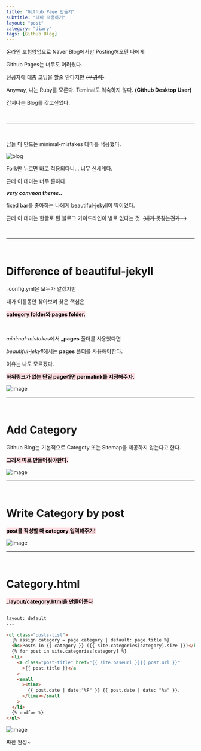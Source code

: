 ```yaml
---
title: "Github Page 만들기"
subtitle: "테마 적용하기"
layout: "post"
category: "diary"
tags: [Github Blog]
---
```


온라인 보험영업으로 Naver Blog에서만 Posting해오던 나에게

Github Pages는 너무도 어려웠다.

전공자에 대충 코딩을 할줄 안다지만 ~~(무경력)~~

Anyway, 나는 Ruby를 모른다. Teminal도 익숙하지 않다. **(Github Desktop User)**

간지나는 Blog를 갖고싶었다.

<br/>

---

<br/>

남들 다 만드는 minimal-mistakes 테마를 적용했다.

![blog](https://user-images.githubusercontent.com/34051263/126591169-1e8fdf49-84ad-4e70-bb0e-0a973ee0f879.png)

Fork만 누르면 바로 적용되다니... 너무 신세계다.

근데 이 테마는 너무 흔하다.

**_very common theme.._**

fixed bar를 좋아하는 나에게 beautiful-jekyll이 딱이었다.

근데 이 테마는 한글로 된 블로그 가이드라인이 별로 없다는 것. ~~(내가 못찾는건가...)~~

<br/>

---

<br/>

# Difference of beautiful-jekyll

\_config.yml은 모두가 알겠지만

내가 이틀동안 찾아보며 찾은 핵심은

**<mark style='background-color: #ffdce0'>category folder와 pages folder.</mark>**

<br/>

*minimal-mistakes*에서 **\_pages** 폴더를 사용했다면

*beautiful-jekyll*에서는 **pages** 폴더를 사용해야한다.

이유는 나도 모르겠다.

**<mark style='background-color: #ffdce0'>하위링크가 없는 단일 page라면 permalink를 지정해주자.</mark>**

![image](https://user-images.githubusercontent.com/34051263/126595900-606d3f44-d646-4336-b779-e6d464f5dcb0.png)

---

  <br/>

# Add Category

Github Blog는 기본적으로 Categoty 또는 Sitemap을 제공하지 않는다고 한다.

**<mark style='background-color: #ffdce0'>그래서 따로 만들어줘야한다.</mark>**

![image](https://user-images.githubusercontent.com/34051263/126595558-1f146f39-dc31-4688-8623-35746ba2bedf.png)

---

   <br/>

# Write Category by post

**<mark style='background-color: #ffdce0'>post를 작성할 때 category 입력해주기!</mark>**

![image](https://user-images.githubusercontent.com/34051263/126595827-16d59dc2-4d51-4f2e-862d-0cae1a3798c1.png)

---

  <br/>

# Category.html

**<mark style='background-color: #ffdce0'>\_layout/category.html을 만들어준다</mark>**

```html
---
layout: default
---

<ul class="posts-list">
  {% assign category = page.category | default: page.title %}
  <h4>Posts in {{ category }} ({{ site.categories[category].size }})</h4>
  {% for post in site.categories[category] %}
  <li>
    <a class="post-title" href="{{ site.baseurl }}{{ post.url }}"
      >{{ post.title }}</a
    >
    <small
      ><time>
        {{ post.date | date:"%F" }} {{ post.date | date: "%a" }}.
      </time></small
    >
  </li>
  {% endfor %}
</ul>
```

![image](https://user-images.githubusercontent.com/34051263/126598602-c6eb71fa-7537-4861-94cc-6c94746c2b7d.png)

짜잔 완성~

